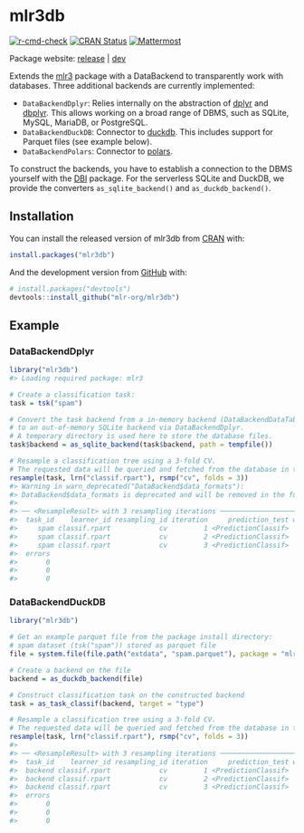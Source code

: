 
# mlr3db

<!-- badges: start -->

[![r-cmd-check](https://github.com/mlr-org/mlr3db/actions/workflows/r-cmd-check.yml/badge.svg)](https://github.com/mlr-org/mlr3db/actions/workflows/r-cmd-check.yml)
[![CRAN
Status](https://www.r-pkg.org/badges/version-ago/mlr3db)](https://cran.r-project.org/package=mlr3db)
[![Mattermost](https://img.shields.io/badge/chat-mattermost-orange.svg)](https://lmmisld-lmu-stats-slds.srv.mwn.de/mlr_invite/)
<!-- badges: end -->

Package website: [release](https://mlr3db.mlr-org.com/) \|
[dev](https://mlr3db.mlr-org.com/dev/)

Extends the [mlr3](https://mlr3.mlr-org.com/) package with a DataBackend
to transparently work with databases. Three additional backends are
currently implemented:

- `DataBackendDplyr`: Relies internally on the abstraction of
  [dplyr](https://dplyr.tidyverse.org/) and
  [dbplyr](https://dbplyr.tidyverse.org/). This allows working on a
  broad range of DBMS, such as SQLite, MySQL, MariaDB, or PostgreSQL.
- `DataBackendDuckDB`: Connector to
  [duckdb](https://cran.r-project.org/package=duckdb). This includes
  support for Parquet files (see example below).
- `DataBackendPolars`: Connector to
  [polars](https://pola-rs.github.io/r-polars/).

To construct the backends, you have to establish a connection to the
DBMS yourself with the [DBI](https://cran.r-project.org/package=DBI)
package. For the serverless SQLite and DuckDB, we provide the converters
`as_sqlite_backend()` and `as_duckdb_backend()`.

## Installation

You can install the released version of mlr3db from
[CRAN](https://CRAN.R-project.org) with:

``` r
install.packages("mlr3db")
```

And the development version from [GitHub](https://github.com/) with:

``` r
# install.packages("devtools")
devtools::install_github("mlr-org/mlr3db")
```

## Example

### DataBackendDplyr

``` r
library("mlr3db")
#> Loading required package: mlr3

# Create a classification task:
task = tsk("spam")

# Convert the task backend from a in-memory backend (DataBackendDataTable)
# to an out-of-memory SQLite backend via DataBackendDplyr.
# A temporary directory is used here to store the database files.
task$backend = as_sqlite_backend(task$backend, path = tempfile())

# Resample a classification tree using a 3-fold CV.
# The requested data will be queried and fetched from the database in the background.
resample(task, lrn("classif.rpart"), rsmp("cv", folds = 3))
#> Warning in warn_deprecated("DataBackend$data_formats"):
#> DataBackend$data_formats is deprecated and will be removed in the future.
#> 
#> ── <ResampleResult> with 3 resampling iterations ───────────────────────────────
#>  task_id    learner_id resampling_id iteration     prediction_test warnings
#>     spam classif.rpart            cv         1 <PredictionClassif>        0
#>     spam classif.rpart            cv         2 <PredictionClassif>        0
#>     spam classif.rpart            cv         3 <PredictionClassif>        0
#>  errors
#>       0
#>       0
#>       0
```

### DataBackendDuckDB

``` r
library("mlr3db")

# Get an example parquet file from the package install directory:
# spam dataset (tsk("spam")) stored as parquet file
file = system.file(file.path("extdata", "spam.parquet"), package = "mlr3db")

# Create a backend on the file
backend = as_duckdb_backend(file)

# Construct classification task on the constructed backend
task = as_task_classif(backend, target = "type")

# Resample a classification tree using a 3-fold CV.
# The requested data will be queried and fetched from the database in the background.
resample(task, lrn("classif.rpart"), rsmp("cv", folds = 3))
#> 
#> ── <ResampleResult> with 3 resampling iterations ───────────────────────────────
#>  task_id    learner_id resampling_id iteration     prediction_test warnings
#>  backend classif.rpart            cv         1 <PredictionClassif>        0
#>  backend classif.rpart            cv         2 <PredictionClassif>        0
#>  backend classif.rpart            cv         3 <PredictionClassif>        0
#>  errors
#>       0
#>       0
#>       0
```
